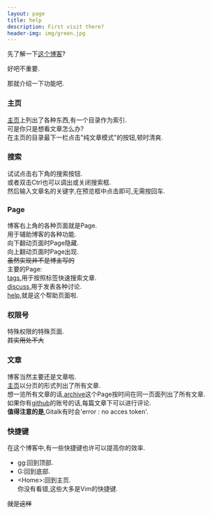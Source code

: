 ```yaml
---
layout: page
title: help
description: First visit there?
header-img: img/green.jpg
---
```


先了解一下[这个博客](/about)?  

好吧不重要.  

那就介绍一下功能吧.  
### 主页
[主页](/)上列出了各种东西,有一个目录作为索引.  
可是你只是想看文章怎么办?  
在主页的目录最下一栏点击"纯文章模式"的按钮,顿时清爽.  
### 搜索
试试点击右下角的搜索按钮.  
或者双击Ctrl也可以调出或关闭搜索框.  
然后输入文章名的关键字,在预览框中点击即可,无需按回车.  
### Page  
博客右上角的各种页面就是Page.  
用于辅助博客的各种功能.  
向下翻动页面时Page隐藏.  
向上翻动页面时Page出现.  
~~虽然实现并不是博主写的~~  
主要的Page:  
[tags](/tags),用于按照标签快速搜索文章.  
[discuss](/discuss),用于发表各种讨论.  
[help](/help),就是这个帮助页面啦.  
### 权限号  
特殊权限的特殊页面.  
~~其实用处不大~~  
### 文章  
博客当然主要还是文章啦.  
[主页](/#blog_begin)以分页的形式列出了所有文章.  
想一览所有文章的话,[archive](/archive)这个Page按时间在同一页面列出了所有文章.  
如果你有[github](https://github.com/)的账号的话,每篇文章下可以进行评论.  
**值得注意的是**,Gitalk有时会'error : no acces token'.  
### 快捷键
在这个博客中,有一些快捷键也许可以提高你的效率.  
- gg:回到顶部.  
- G:回到底部.  
- \<Home\>:回到主页.  
你没有看错,这些大多是Vim的快捷键.  

~~就是这样~~  
